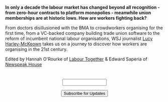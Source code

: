 **In only a decade the labour market has changed beyond all recognition - from zero-hour contracts to platform monopolies - meanwhile union memberships are at historic lows. How are workers fighting back?**

From doctors disillusioned with the BMA to crowdworkers organising for the first time, from a VC-backed company building trade union software to the reform of incumbent national labour organisations, WSJ journalist [Lucy Harley-McKeown](https://twitter.com/lhm1) takes us on a journey to discover how workers are organising in the 21st century.

Edited by Hannah O'Rourke of [Labour Together](https://www.labourtogether.uk/) & Edward Saperia of [Newspeak House](http://newspeak.house/)

<form style="border:0px solid #eb5021;padding:10px;text-align:center;" action="https://tinyletter.com/reorganise" method="post" target="popupwindow" onsubmit="window.open('https://tinyletter.com/reorganise', 'popupwindow', 'scrollbars=yes,width=800,height=600');return true"><p><label for="tlemail"></label></p><p><input type="text" style="width:140px" name="email" id="tlemail" /></p><input type="hidden" value="1" name="embed"/><input type="submit" value="Subscribe for Updates" /></form>

<script src="http://code.jquery.com/jquery-1.4.2.min.js"></script> <script> var x = document.getElementsByClassName("site-footer-credits"); setTimeout(() => { x[0].remove(); }, 10); </script>
